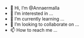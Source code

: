 - 👋 Hi, I’m @Annaermalla
- 👀 I’m interested in ...
- 🌱 I’m currently learning ...
- 💞️ I’m looking to collaborate on ...
- 📫 How to reach me ...

<!---
Annaermalla/Annaermalla is a ✨ special ✨ repository because its `README.md` (this file) appears on your GitHub profile.
You can click the Preview link to take a look at your changes.
--->
